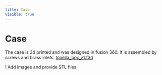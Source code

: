 ```yaml
---
title: Case
visible: true
---
```


# Case

The case is 3d printed and was designed in fusion 360. It is assembled by screws and brass inlets. [tonella_box_v1.f3d](tonella_box_v1.f3d)

! Add images and provide STL files
